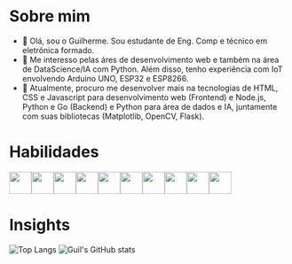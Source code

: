 # Sobre mim
- 👋 Olá, sou o Guilherme. Sou estudante de Eng. Comp e técnico em eletrônica formado.
- 👀 Me interesso pelas áres de desenvolvimento web e também na área de DataScience/IA com Python. Além disso, tenho experiência com IoT envolvendo Arduino UNO, ESP32 e ESP8266.
- 🌱 Atualmente, procuro me desenvolver mais na tecnologias de HTML, CSS e Javascript para desenvolvimento web (Frontend) e Node.js, Python e Go (Backend) e Python para área de dados e IA, juntamente com suas bibliotecas (Matplotlib, OpenCV, Flask).

# Habilidades
<img src="https://cdn.jsdelivr.net/gh/devicons/devicon@latest/icons/javascript/javascript-original.svg" width="40" height="40"/><img src="https://cdn.jsdelivr.net/gh/devicons/devicon@latest/icons/html5/html5-original.svg" width="40" height="40"/><img src="https://cdn.jsdelivr.net/gh/devicons/devicon@latest/icons/css3/css3-original.svg" width="40" height="40"/><img src="https://cdn.jsdelivr.net/gh/devicons/devicon@latest/icons/react/react-original-wordmark.svg" width="40" height="40"/><img src="https://cdn.jsdelivr.net/gh/devicons/devicon@latest/icons/vitejs/vitejs-original.svg" width="40" height="40"/><img src="https://cdn.jsdelivr.net/gh/devicons/devicon@latest/icons/python/python-original-wordmark.svg" width="40" height="40"/><img src="https://cdn.jsdelivr.net/gh/devicons/devicon@latest/icons/flask/flask-original-wordmark.svg" width="40" height="40"/><img src="https://cdn.jsdelivr.net/gh/devicons/devicon@latest/icons/pandas/pandas-original-wordmark.svg" width="40" height="40"/><img src="https://cdn.jsdelivr.net/gh/devicons/devicon@latest/icons/nodejs/nodejs-original-wordmark.svg" width="40" height="40"/><img src="https://cdn.jsdelivr.net/gh/devicons/devicon@latest/icons/go/go-original-wordmark.svg" width="40" height="40"/>
          

# Insights
![Top Langs](https://github-readme-stats.vercel.app/api/top-langs/?username=guirou0&size_weight=0.5&count_weight=0.5&theme=tokyonight)
![Guil's GitHub stats](https://github-readme-stats.vercel.app/api?username=guirou0&show_icons=true&theme=tokyonight&size_weight=0.5)

<!---
Guirou0/Guirou0 is a ✨ special ✨ repository because its `README.md` (this file) appears on your GitHub profile.
You can click the Preview link to take a look at your changes.
--->

